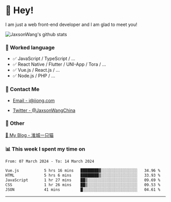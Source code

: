 # 👋 Hey!

I am just a web front-end developer and I am glad to meet you!

![JaxsonWang's github stats](https://github-readme-stats.vercel.app/api?username=JaxsonWang&&show_icons=true&&title_color=1abc9c&&icon_color=1abc9c)


### 📝 Worked language

- ✅ JavaScript / TypeScript / ...
- ✅ React Native / Flutter / UNI-App / Tora / ...
- ✅ Vue.js / React.js / ...
- ✅ Node.js / PHP / ...

### 📮 Contact Me

- [Email - i@iiong.com](mailto:i@iiong.com)

- [Twitter - @JaxsonWangChina](https://twitter.com/JaxsonWangChina)

### 🤪 Other

[📌 My Blog - 淮城一只猫](https://iiong.com)

### 📊 This week I spent my time on

<!--START_SECTION:waka-->

```txt
From: 07 March 2024 - To: 14 March 2024

Vue.js           5 hrs 16 mins   ████████▓░░░░░░░░░░░░░░░░   34.96 %
HTML             5 hrs 6 mins    ████████▒░░░░░░░░░░░░░░░░   33.93 %
JavaScript       1 hr 27 mins    ██▒░░░░░░░░░░░░░░░░░░░░░░   09.69 %
CSS              1 hr 26 mins    ██▒░░░░░░░░░░░░░░░░░░░░░░   09.53 %
JSON             41 mins         █░░░░░░░░░░░░░░░░░░░░░░░░   04.61 %
```

<!--END_SECTION:waka-->

---
